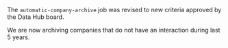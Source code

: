 The `automatic-company-archive` job was revised to new criteria approved by the Data Hub board.

We are now archiving companies that do not have an interaction during last 5 years.
